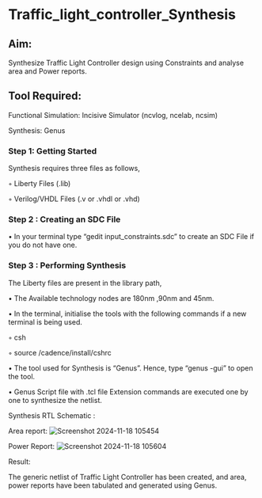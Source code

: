 # Traffic_light_controller_Synthesis

## Aim:

Synthesize Traffic Light Controller design using Constraints and analyse area and Power reports.

## Tool Required:

Functional Simulation: Incisive Simulator (ncvlog, ncelab, ncsim)

Synthesis: Genus

### Step 1: Getting Started

Synthesis requires three files as follows,

◦ Liberty Files (.lib)

◦ Verilog/VHDL Files (.v or .vhdl or .vhd)

### Step 2 : Creating an SDC File

•	In your terminal type “gedit input_constraints.sdc” to create an SDC File if you do not have one.

### Step 3 : Performing Synthesis

The Liberty files are present in the library path,

• The Available technology nodes are 180nm ,90nm and 45nm.

• In the terminal, initialise the tools with the following commands if a new terminal is being used.

◦ csh

◦ source /cadence/install/cshrc

• The tool used for Synthesis is “Genus”. Hence, type “genus -gui” to open the tool.

• Genus Script file with .tcl file Extension commands are executed one by one to synthesize the netlist.

Synthesis RTL Schematic :

Area report:
![Screenshot 2024-11-18 105454](https://github.com/user-attachments/assets/ba7d0dee-fd60-4b6b-ab2f-e32b3ffa44f1)

Power Report:
![Screenshot 2024-11-18 105604](https://github.com/user-attachments/assets/8f0dab98-f96d-46f5-8633-658dc651ac00)

Result:

The generic netlist of Traffic Light Controller has been created, and area, power reports have been tabulated and generated using Genus.

